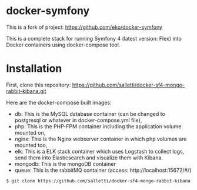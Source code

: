 docker-symfony
==============

This is a fork of project: https://github.com/eko/docker-symfony

This is a complete stack for running Symfony 4 (latest version: Flex) into Docker containers using docker-compose tool.

# Installation

First, clone this repository: https://github.com/salletti/docker-sf4-mongo-rabbit-kibana.git

Here are the docker-compose built images:

* db: This is the MySQL database container (can be changed to postgresql or whatever in docker-compose.yml file),
* php: This is the PHP-FPM container including the application volume mounted on,
* nginx: This is the Nginx webserver container in which php volumes are mounted too,
* elk: This is a ELK stack container which uses Logstash to collect logs, send them into Elasticsearch and visualize them with Kibana.
* mongodb: This is the mongoDB container 
* queue: This is the rabbitMQ container (access: http://localhost:15672/#/)


```bash
$ git clone https://github.com/salletti/docker-sf4-mongo-rabbit-kibana.git
```

